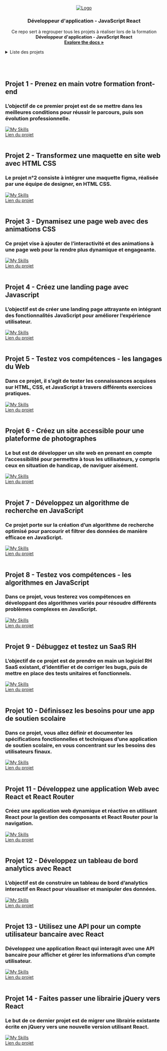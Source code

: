 <div align="center">
  <a href="https://github.com/ElMoucheh/Formation-OpenClassrooms">
    <img src="https://www.solutions-ressources-humaines.com/logo/51c0ba3cbf5680eoc_purple_.png" alt="Logo">
  </a>

  <h3 align="center">Développeur d'application - JavaScript React</h3>

  <p align="center">
    Ce repo sert à regrouper tous les projets à réaliser lors de la formation <strong>Développeur d'application - JavaScript React</strong>
    <br />
    <a href="https://github.com/ElMoucheh/Formation-OpenClassrooms"><strong>Explore the docs »</strong></a>
    <br />
  </p>
</div>

<details>
  <summary>Liste des projets</summary>
  <ol>
    <li><a href="#projet-1---prenez-en-main-votre-formation-front-end">Prenez en main votre formation front-end</a></li>
    <li><a href="#projet-2---Transformez-une-maquette-en-site-web-avec-HTML-CSS">Transformez une maquette en site web avec HTML CSS</a></li>
    <li><a href="#projet-3---Dynamisez-une-page-web-avec-des-animations-CSS">Dynamisez une page web avec des animations CSS</a></li>
    <li><a href="#projet-4---Créez-une-landing-page-avec-Javascript">Créez une landing page avec Javascript</a></li>
    <li><a href="#projet-5---Testez-vos-compétences---les-langages-du-Web">Testez vos compétences - les langages du Web</a></li>
    <li><a href="#projet-6---Créez-un-site-accessible-pour-une-plateforme-de-photographes">Créez un site accessible pour une plateforme de photographes</a></li>
    <li><a href="#projet-7---Développez-un-algorithme-de-recherche-en-JavaScript">Développez un algorithme de recherche en JavaScript</a></li>
    <li><a href="#projet-8---Testez-vos-compétences---les-algorithmes-en-JavaScript">Testez vos compétences - les algorithmes en JavaScript</a></li>
    <li><a href="#projet-9---Débuggez-et-testez-un-SaaS-RH">Débuggez et testez un SaaS RH</a></li>
    <li><a href="#projet-10---Définissez-les-besoins-pour-une-app-de-soutien-scolaire">Définissez les besoins pour une app de soutien scolaire</a></li>
    <li><a href="#projet-11---Développez-une-application-Web-avec-React-et-React-Router">Développez une application Web avec React et React Router</a></li>
    <li><a href="#projet-12---Développez-un-tableau-de-bord-analytics-avec-React">Développez un tableau de bord analytics avec React</a></li>
    <li><a href="#projet-13---Utilisez-une-API-pour-un-compte-utilisateur-bancaire-avec-React">Utilisez une API pour un compte utilisateur bancaire avec React</a></li>
    <li><a href="#projet-14---Faites-passer-une-librairie-jQuery-vers-React">Faites passer une librairie jQuery vers React</a></li>
  </ol>
</details>
<br><br><br>

## Projet 1 - Prenez en main votre formation front-end
### L’objectif de ce premier projet est de se mettre dans les meilleures conditions pour réussir le parcours, puis son évolution professionnelle.
[![My Skills](https://skillicons.dev/icons?i=git,github)](https://skillicons.dev)<br>
<a href="https://github.com/ElMoucheh/Projet-1">Lien du projet</a>
<br><br>

## Projet 2 - Transformez une maquette en site web avec HTML CSS
### Le projet n°2 consiste à intégrer une maquette figma, réalisée par une équipe de designer, en HTML CSS.
[![My Skills](https://skillicons.dev/icons?i=html,css,figma)](https://skillicons.dev)<br>
<a href="https://github.com/ElMoucheh/Projet-2">Lien du projet</a>
<br><br>

## Projet 3 - Dynamisez une page web avec des animations CSS
### Ce projet vise à ajouter de l’interactivité et des animations à une page web pour la rendre plus dynamique et engageante.
[![My Skills](https://skillicons.dev/icons?i=html,css)](https://skillicons.dev)<br>
<a href="https://github.com/ElMoucheh/Projet-3">Lien du projet</a>
<br><br>

## Projet 4 - Créez une landing page avec Javascript
### L’objectif est de créer une landing page attrayante en intégrant des fonctionnalités JavaScript pour améliorer l’expérience utilisateur.
[![My Skills](https://skillicons.dev/icons?i=html,css,js)](https://skillicons.dev)<br>
<a href="https://github.com/ElMoucheh/Projet-4">Lien du projet</a>
<br><br>

## Projet 5 - Testez vos compétences - les langages du Web
### Dans ce projet, il s’agit de tester les connaissances acquises sur HTML, CSS, et JavaScript à travers différents exercices pratiques.
[![My Skills](https://skillicons.dev/icons?i=html,css,js)](https://skillicons.dev)<br>
<a href="https://github.com/ElMoucheh/Projet-5">Lien du projet</a>
<br><br>

## Projet 6 - Créez un site accessible pour une plateforme de photographes
### Le but est de développer un site web en prenant en compte l’accessibilité pour permettre à tous les utilisateurs, y compris ceux en situation de handicap, de naviguer aisément.
[![My Skills](https://skillicons.dev/icons?i=html,css,js)](https://skillicons.dev)<br>
<a href="https://github.com/ElMoucheh/Projet-6">Lien du projet</a>
<br><br>

## Projet 7 - Développez un algorithme de recherche en JavaScript
### Ce projet porte sur la création d’un algorithme de recherche optimisé pour parcourir et filtrer des données de manière efficace en JavaScript.
[![My Skills](https://skillicons.dev/icons?i=html,css,js)](https://skillicons.dev)<br>
<a href="https://github.com/ElMoucheh/Projet-7">Lien du projet</a>
<br><br>

## Projet 8 - Testez vos compétences - les algorithmes en JavaScript
### Dans ce projet, vous testerez vos compétences en développant des algorithmes variés pour résoudre différents problèmes complexes en JavaScript.
[![My Skills](https://skillicons.dev/icons?i=js)](https://skillicons.dev)<br>
<a href="https://github.com/ElMoucheh/Projet-8">Lien du projet</a>
<br><br>

## Projet 9 - Débuggez et testez un SaaS RH
### L’objectif de ce projet est de prendre en main un logiciel RH SaaS existant, d’identifier et de corriger les bugs, puis de mettre en place des tests unitaires et fonctionnels.
[![My Skills](https://skillicons.dev/icons?i=js,testing)](https://skillicons.dev)<br>
<a href="https://github.com/ElMoucheh/Projet-9">Lien du projet</a>
<br><br>

## Projet 10 - Définissez les besoins pour une app de soutien scolaire
### Dans ce projet, vous allez définir et documenter les spécifications fonctionnelles et techniques d’une application de soutien scolaire, en vous concentrant sur les besoins des utilisateurs finaux.
[![My Skills](https://skillicons.dev/icons?i=figma)](https://skillicons.dev)<br>
<a href="https://github.com/ElMoucheh/Projet-10">Lien du projet</a>
<br><br>

## Projet 11 - Développez une application Web avec React et React Router
### Créez une application web dynamique et réactive en utilisant React pour la gestion des composants et React Router pour la navigation.
[![My Skills](https://skillicons.dev/icons?i=react)](https://skillicons.dev)<br>
<a href="https://github.com/ElMoucheh/Projet-11">Lien du projet</a>
<br><br>

## Projet 12 - Développez un tableau de bord analytics avec React
### L’objectif est de construire un tableau de bord d’analytics interactif en React pour visualiser et manipuler des données.
[![My Skills](https://skillicons.dev/icons?i=react)](https://skillicons.dev)<br>
<a href="https://github.com/ElMoucheh/Projet-12">Lien du projet</a>
<br><br>

## Projet 13 - Utilisez une API pour un compte utilisateur bancaire avec React
### Développez une application React qui interagit avec une API bancaire pour afficher et gérer les informations d’un compte utilisateur.
[![My Skills](https://skillicons.dev/icons?i=react,api)](https://skillicons.dev)<br>
<a href="https://github.com/ElMoucheh/Projet-13">Lien du projet</a>
<br><br>

## Projet 14 - Faites passer une librairie jQuery vers React
### Le but de ce dernier projet est de migrer une librairie existante écrite en jQuery vers une nouvelle version utilisant React.
[![My Skills](https://skillicons.dev/icons?i=react,jquery)](https://skillicons.dev)<br>
<a href="https://github.com/ElMoucheh/Projet-14">Lien du projet</a>
<br><br>

